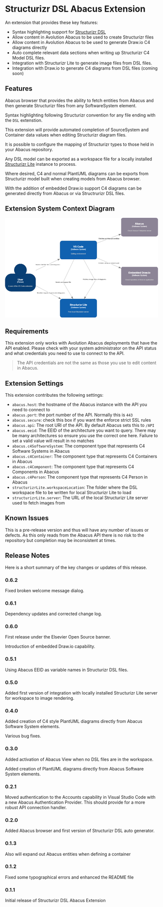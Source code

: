 # Structurizr DSL Abacus Extension

An extension that provides these key features:

* Syntax highlighting support for [Structurizr DSL](https://github.com/structurizr/dsl)
* Allow content in Avolution Abacus to be used to create Structurizr files
* Allow content in Avolution Abacus to be used to generate Draw.io C4 diagrams directly
* Auto complete relevant data sections when writing up Structurizr C4 Model DSL files.
* Integration with Structurizr Lite to generate image files from DSL files.
* Integration with Draw.io to generate C4 diagrams from DSL files (coming soon)

## Features

Abacus browser that provides the ability to fetch entities from Abacus and then generate Structurizr files from any SoftwareSystem element.

Syntax highlighting following Structurizr convention for any file ending with the `DSL` extenstion.

This extension will provide automated completion of SourceSystem and Container data values when editing Structurizr diagram files.

It is possible to configure the mapping of Structurizr types to those held in your Abacus repository.

Any DSL model can be exported as a workspace file for a locally installed [Structurizr Lite](https://structurizr.com/help/lite) instance to process.

Where desired, C4 and normal PlantUML diagrams can be exports from Structurizr model built when creating models from Abacus browser.

With the addition of embedded Draw.io support C4 diagrams can be generated directly from Abacus or via Structrurizr DSL files.

## Extension System Context Diagram

![System Context](https://raw.githubusercontent.com/elsevierlabs-os/structurizr-dsl-abacus-extension/main/media/Structurizr-DSL-Abacus.png)

## Requirements

This extension only works with Avolution Abacus deployments that have the API enabled. Please check with your system administrator on the API status and what credentials you need to use to connect to the API.

>The API credentials are not the same as those you use to edit content in Abacus.

## Extension Settings

This extension contributes the following settings:

* `abacus.host`: the hostname of the Abacus instance with the API you need to connect to
* `abacus.port`: the port number of the API. Normally this is `443`
* `abacus.secure`: check this box if you want the enforce strict SSL rules
* `abacus.api`: The root URI of the API. By default Abacus sets this to `/API`
* `abacus.eeid`: The EEID of the architecture you want to query. There may be many architectures so ensure you use the correct one here. Failure to set a valid value will result in no matches
* `abacus.c4SoftwareSystem`: The component type that represents C4 Software Systems in Abacus
* `abacus.c4Container`: The component type that represents C4 Containers in Abacus
* `abacus.c4Component`: The component type that represents C4 Components in Abacus
* `abacus.c4Person`: The component type that represents C4 Person in Abacus
* `structurizrLite.workspaceLocation`: The folder where the DSL workspace file to be written for local Structurizr Lite to load
* `structurizrLite.server`: The URL of the local Structurizr Lite server used to fetch images from

## Known Issues

This is a pre-release version and thus will have any number of issues or defects. As this only reads from the Abacus API there is no risk to the repository but completion may be inconsistent at times.

## Release Notes

Here is a short summary of the key changes or updates of this release.

### 0.6.2

Fixed broken welcome message dialog.

### 0.6.1

Dependency updates and corrected change log.

### 0.6.0

First release under the Elsevier Open Source banner.

Introduction of embedded Draw.io capability.

### 0.5.1

Using Abacus EEID as variable names in Structurizr DSL files.

### 0.5.0

Added first version of integration with locally installed Structurizr Lite server for workspace to image rendering.

### 0.4.0

Added creation of C4 style PlantUML diagrams directly from Abacus Software System elements.

Various bug fixes.

### 0.3.0

Added activation of Abacus View when no DSL files are in the workspace.

Added creation of PlantUML diagrams directly from Abacus Software System elements.

### 0.2.1

Moved authentication to the Accounts capability in Visual Studio Code with a new Abacus Authentication Provider. This should provide for a more robust API connection handler.

### 0.2.0

Added Abacus browser and first version of Structurizr DSL auto generator.

### 0.1.3

Also will expand out Abacus entities when defining a container

### 0.1.2

Fixed some typographical errors and enhanced the README file

### 0.1.1

Initial release of Structurizr DSL Abacus Extension
